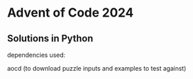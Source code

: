 # Advent of Code 2024

## Solutions in Python

dependencies used:

aocd (to download puzzle inputs and examples to test against)
